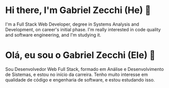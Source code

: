<h1>Hi there, I'm Gabriel Zecchi (He) 👋</h1>

I'm a Full Stack Web Developer, degree in Systems Analysis and Development, on career's initial phase. I'm really interested in code quality and software engineering, and I'm studying it.

<h1>Olá, eu sou o Gabriel Zecchi (Ele) 👋</h1>

Sou Desenvolvedor Web Full Stack, formado em Análise e Desenvolvimento de Sistemas, e estou no início da carreira. Tenho muito interesse em qualidade de código e engenharia de software, e estou estudando isso.
